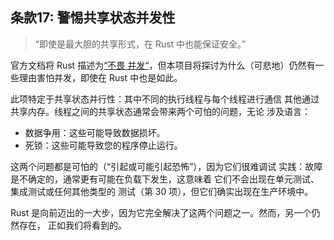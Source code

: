 ## 条款17: 警惕共享状态并发性

> “即使是最大胆的共享形式，在 Rust 中也能保证安全。”

官方文档将 Rust 描述为[“不畏 并发“](https://doc.rust-lang.org/book/ch16-00-concurrency.html)，但本项目将探讨为什么（可悲地）仍然有一些理由害怕并发，即使在 Rust 中也是如此。

此项特定于共享状态并行性：其中不同的执行线程与每个线程进行通信 其他通过共享内存。线程之间的共享状态通常会带来两个可怕的问题，无论 涉及语言：

* 数据争用：这些可能导致数据损坏。
* 死锁：这些可能导致您的程序停止运行。

这两个问题都是可怕的（“引起或可能引起恐怖”），因为它们很难调试 实践：故障是不确定的，通常更有可能在负载下发生，这意味着 它们不会出现在单元测试、集成测试或任何其他类型的 测试（第 30 项），但它们确实出现在生产环境中。

Rust 是向前迈出的一大步，因为它完全解决了这两个问题之一。然而，另一个仍然存在， 正如我们将看到的。

